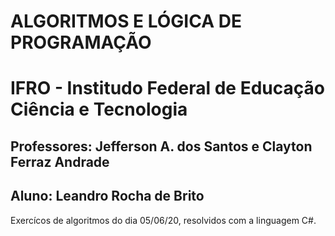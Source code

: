 # ALGORITMOS E LÓGICA DE PROGRAMAÇÃO
# IFRO - Institudo Federal de Educação Ciência e Tecnologia
## Professores: Jefferson A. dos Santos e Clayton Ferraz Andrade
## Aluno: Leandro Rocha de Brito

Exercícos de algoritmos do dia 05/06/20, resolvidos com a linguagem C#.